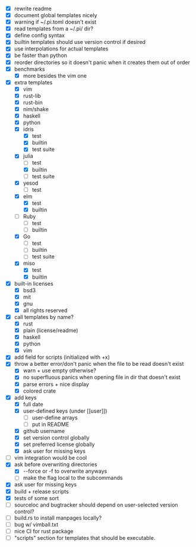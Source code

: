 - [x] rewrite readme
- [x] document global templates nicely
- [x] warning if ~/.pi.toml doesn't exist
- [x] read templates from a ~/.pi/ dir?
- [x] define config syntax
- [x] builtin templates should use version control if desired
- [x] use interpolations for actual templates
- [x] be faster than python
- [x] reorder directories so it doesn't panic when it creates them out of order
- [x] benchmarks
  - [x] more besides the vim one
- [x] extra templates
  - [x] vim
  - [x] rust-lib
  - [x] rust-bin
  - [x] nim/shake
  - [x] haskell
  - [x] python
  - [x] idris
    - [x] test
    - [x] builtin
    - [x] test suite
  - [x] julia
    - [ ] test
    - [x] builtin
    - [ ] test suite
  - [x] yesod
    - [ ] test
  - [x] elm
    - [x] test
    - [x] builtin
  - [ ] Ruby
    - [ ] test
    - [ ] builtin
  - [x] Go
    - [ ] test
    - [ ] builtin
    - [ ] test suite
  - [x] miso
    - [x] test
    - [x] builtin
- [x] built-in licenses
  - [x] bsd3
  - [x] mit
  - [x] gnu
  - [x] all rights reserved
- [x] call templates by name?
  - [x] rust
  - [x] plain (license/readme)
  - [x] haskell
  - [x] python
  - [x] vim
- [x] add field for scripts (initialized with +x)
- [x] throw a better error/don't panic when the file to be read doesn't exist
  - [x] warn + use empty otherwise?
  - [x] no superfluous panics when opening file in dir that doesn't exist
  - [x] parse errors + nice display
  - [x] colored crate
- [x] add keys
  - [x] full date 
  - [x] user-defined keys (under [[user]])
    - [ ] user-define arrays
    - [ ] put in README
  - [x] github username
  - [x] set version control globally
  - [x] set preferred license globally
  - [x] ask user for missing keys
- [ ] vim integration would be cool
- [x] ask before overwriting directories
  - [x] --force or -f to overwrite anyways
  - [ ] make the flag local to the subcommands
- [x] ask user for missing keys
- [x] build + release scripts
- [x] tests of some sort
- [ ] sourceloc and bugtracker should depend on user-selected version control?
- [ ] build.rs to install manpages locally?
- [ ] bug w/ vimball.txt
- [ ] nice CI for rust package
- [ ] "scripts" section for templates that should be executable.
